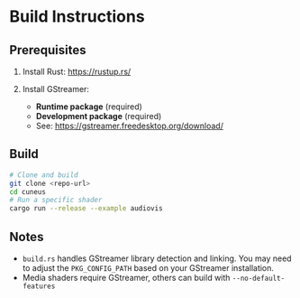 # Build Instructions

## Prerequisites

1. Install Rust: https://rustup.rs/

2. Install GStreamer:
   - **Runtime package** (required)
   - **Development package** (required)
   - See: https://gstreamer.freedesktop.org/download/
## Build

```bash
# Clone and build
git clone <repo-url>
cd cuneus
# Run a specific shader
cargo run --release --example audiovis 
```

## Notes

- `build.rs` handles GStreamer library detection and linking. You may need to adjust the `PKG_CONFIG_PATH` based on your GStreamer installation.
- Media shaders require GStreamer, others can build with `--no-default-features`
